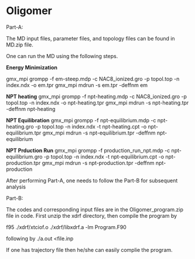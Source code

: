 # Oligomer

Part-A:

The MD input files, parameter files, and topology files can be found in MD.zip file. 

One can run the MD using the following steps.

**Energy Minimization**

gmx_mpi grompp -f em-steep.mdp -c NAC8_ionized.gro -p topol.top -n index.ndx -o em.tpr
gmx_mpi mdrun -s em.tpr -deffnm em


**NPT heating**
gmx_mpi grompp -f npt-heating.mdp -c NAC8_ionized.gro -p topol.top -n index.ndx -o npt-heating.tpr
gmx_mpi mdrun -s npt-heating.tpr -deffnm npt-heating


**NPT Equilibration**
gmx_mpi grompp -f npt-equilibrium.mdp -c npt-heating.gro -p topol.top -n index.ndx -t npt-heating.cpt -o npt-equilibrium.tpr
gmx_mpi mdrun -s npt-equilibrium.tpr -deffnm npt-equilibrium


**NPT Prduction Run**
gmx_mpi grompp -f production_run_npt.mdp -c npt-equilibrium.gro -p topol.top -n index.ndx -t npt-equilibrium.cpt -o npt-production.tpr
gmx_mpi mdrun -s npt-production.tpr -deffnm npt-production


After performing Part-A, one needs to follow the Part-B for subsequent analysis

Part-B:

The codes and corresponding input files are in the Oligomer_program.zip file in code. First unzip the xdrf directory,
then compile the program by

f95 ./xdrf/xtciof.o ./xdrf/libxdrf.a -lm Program.F90

following by ./a.out <file.inp 

If one has trajectory file then he/she can easily complie the program.
